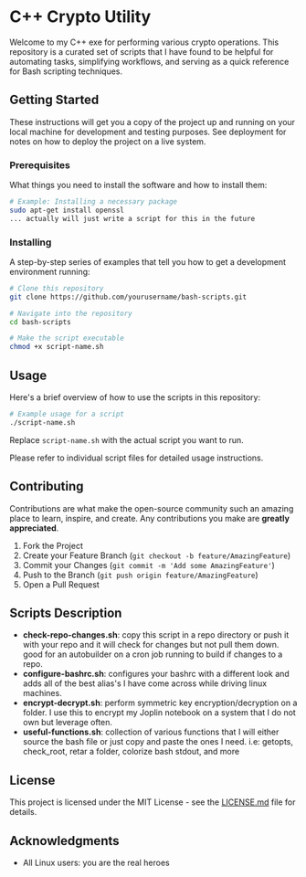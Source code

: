 
# C++ Crypto Utility

Welcome to my C++ exe for performing various crypto operations. This repository is a curated set of scripts that I have found to be helpful for automating tasks, simplifying workflows, and serving as a quick reference for Bash scripting techniques.

## Getting Started

These instructions will get you a copy of the project up and running on your local machine for development and testing purposes. See deployment for notes on how to deploy the project on a live system.

### Prerequisites

What things you need to install the software and how to install them:

```bash
# Example: Installing a necessary package
sudo apt-get install openssl
... actually will just write a script for this in the future
```

### Installing

A step-by-step series of examples that tell you how to get a development environment running:

```bash
# Clone this repository
git clone https://github.com/yourusername/bash-scripts.git

# Navigate into the repository
cd bash-scripts

# Make the script executable
chmod +x script-name.sh
```

## Usage

Here's a brief overview of how to use the scripts in this repository:

```bash
# Example usage for a script
./script-name.sh
```

Replace `script-name.sh` with the actual script you want to run.

Please refer to individual script files for detailed usage instructions.

## Contributing

Contributions are what make the open-source community such an amazing place to learn, inspire, and create. Any contributions you make are **greatly appreciated**.

1. Fork the Project
2. Create your Feature Branch (`git checkout -b feature/AmazingFeature`)
3. Commit your Changes (`git commit -m 'Add some AmazingFeature'`)
4. Push to the Branch (`git push origin feature/AmazingFeature`)
5. Open a Pull Request

## Scripts Description

- **check-repo-changes.sh**: copy this script in a repo directory or push it with your repo and it will check for changes but not pull them down. good for an autobuilder on a cron job running to build if changes to a repo.
- **configure-bashrc.sh**: configures your bashrc with a different look and adds all of the best alias's I have come across while driving linux machines.
- **encrypt-decrypt.sh**: perform symmetric key encryption/decryption on a folder. I use this to encrypt my Joplin notebook on a system that I do not own but leverage often.
- **useful-functions.sh**: collection of various functions that I will either source the bash file or just copy and paste the ones I need. i.e: getopts, check_root, retar a folder, colorize bash stdout, and more

## License

This project is licensed under the MIT License - see the [LICENSE.md](LICENSE.md) file for details.

## Acknowledgments

- All Linux users: you are the real heroes
